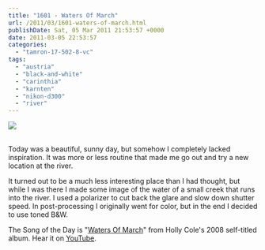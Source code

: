 ```yaml
---
title: "1601 - Waters Of March"
url: /2011/03/1601-waters-of-march.html
publishDate: Sat, 05 Mar 2011 21:53:57 +0000
date: 2011-03-05 22:53:57
categories: 
  - "tamron-17-502-8-vc"
tags: 
  - "austria"
  - "black-and-white"
  - "carinthia"
  - "karnten"
  - "nikon-d300"
  - "river"
---
```

<div class="container">
<div class="center"><a target="_blank" href="https://d25zfm9zpd7gm5.cloudfront.net/1200x1200/2011/20110305_155431_ps.jpg"><img src="https://d25zfm9zpd7gm5.cloudfront.net/0600x0600/2011/20110305_155431_ps.jpg" /></a></div>
</div>
<br />

Today was a beautiful, sunny day, but somehow I completely lacked inspiration. It was more or less routine that made me go out and try a new location at the river.


It turned out to be a much less interesting place than I had thought, but while I was there I made some image of the water of a small creek that runs into the river. I used a polarizer to cut back the glare and slow down shutter speed. In post-processing I originally went for color, but in the end I decided to use toned B&W.

The Song of the Day is "<a target="_blank" href="http://www.lyricsmode.com/lyrics/j/jane_monheit/waters_of_march.html">Waters Of March</a>" from Holly Cole's 2008 self-titled album. Hear it on <a target="_blank" href="http://www.youtube.com/watch?v=5uQj0dWr9Vs">YouTube</a>.
